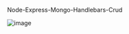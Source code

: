 Node-Express-Mongo-Handlebars-Crud

![image](https://user-images.githubusercontent.com/52834318/155913497-522dd075-250f-4934-b51c-84a51d99bf32.png)
